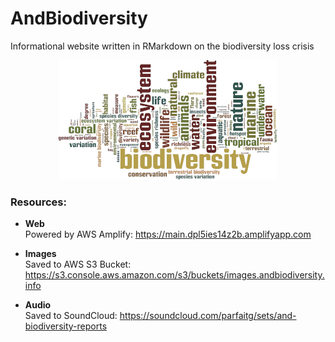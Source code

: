 # AndBiodiversity
Informational website written in RMarkdown on the biodiversity loss crisis

<div style="text-align:center"><img src="https://github.com/ParfaitG/AndBiodiversity/blob/main/images/biodiversity_word_cloud.jpg" alt="Biodiversity Word Cloud"/></div>

### Resources:

- **Web**  
  Powered by AWS Amplify: https://main.dpl5ies14z2b.amplifyapp.com
  
- **Images**  
  Saved to AWS S3 Bucket: https://s3.console.aws.amazon.com/s3/buckets/images.andbiodiversity.info
  
- **Audio**  
  Saved to SoundCloud: https://soundcloud.com/parfaitg/sets/and-biodiversity-reports
